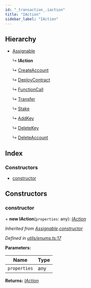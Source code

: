 ```yaml
---
id: "_transaction_.iaction"
title: "IAction"
sidebar_label: "IAction"
---
```


## Hierarchy

* [Assignable](_utils_enums_.assignable.md)

  ↳ **IAction**

  ↳ [CreateAccount](_transaction_.createaccount.md)

  ↳ [DeployContract](_transaction_.deploycontract.md)

  ↳ [FunctionCall](_transaction_.functioncall.md)

  ↳ [Transfer](_transaction_.transfer.md)

  ↳ [Stake](_transaction_.stake.md)

  ↳ [AddKey](_transaction_.addkey.md)

  ↳ [DeleteKey](_transaction_.deletekey.md)

  ↳ [DeleteAccount](_transaction_.deleteaccount.md)

## Index

### Constructors

* [constructor](_transaction_.iaction.md#constructor)

## Constructors

###  constructor

\+ **new IAction**(`properties`: any): *[IAction](_transaction_.iaction.md)*

*Inherited from [Assignable](_utils_enums_.assignable.md).[constructor](_utils_enums_.assignable.md#constructor)*

*Defined in [utils/enums.ts:17](https://github.com/nearprotocol/nearlib/blob/b73a399/src.ts/utils/enums.ts#L17)*

**Parameters:**

Name | Type |
------ | ------ |
`properties` | any |

**Returns:** *[IAction](_transaction_.iaction.md)*
